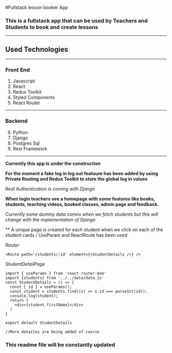 #Fullstack lesson booker App
### This is a fullstack app that can be used by Teachers and Students to book and create lessons
___
## Used Technologies
___
### Front End
1. Javascript
2. React
3. Redux Toolkit
4. Styled Components
5. React Router
___
### Backend
6. Python
7. Django
8. Postgres Sql
9. Rest Framework

___

**Currently this app is under the construction**

**For the moment a fake log in log out featuure has been added by using Private Routing and Redux Toolkit to store the global log in values**

*Real Authentication is coming with Django*

**When login teachers see a homepage with some features like books, students, teaching videos, booked classes, admin page and feedback.**

*Currently some dummy data comes when we fetch students but this will change with the implementation of Django*

** A unique page is created for each student when we click on each of the student cards / UseParam and ReactRoute has been used

*Router*
```
<Route path='/students/:id' element={<StudentDetails />} />
```
*StudentDetailPage*

```
import { useParams } from 'react-router-dom'
import {students} from '../../data/data.js'
const StudentDetails = () => {
  const { id } = useParams();
  const student = students.find((s) => s.id === parseInt(id));
  console.log(student);
  return (
    <div>{student.firstName}</div>
  )
}

export default StudentDetails

//More detailes are being added of course
```
### This readme file will be constantly updated
